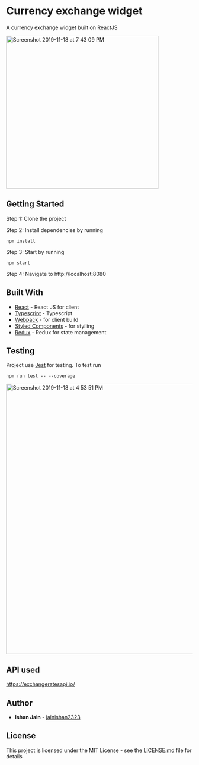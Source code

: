 # Currency exchange widget

A currency exchange widget built on ReactJS

<img width="411" alt="Screenshot 2019-11-18 at 7 43 09 PM" src="https://user-images.githubusercontent.com/19609136/69059505-ad982900-0a3b-11ea-8635-f3e5eac972c1.png">


## Getting Started
Step 1: Clone the project

Step 2: Install dependencies by running

```
npm install

```

Step 3: Start by running

```
npm start

```

Step 4: Navigate to http://localhost:8080

## Built With

* [React](https://reactjs.org/) - React JS for client
* [Typescript](https://www.typescriptlang.org/) - Typescript
* [Webpack](https://webpack.js.org/) - for client build
* [Styled Components](https://www.styled-components.com/) - for styiling
* [Redux](https://redux.js.org/) - Redux for state management

## Testing

Project use [Jest](https://jestjs.io/) for testing. To test run

```
npm run test -- --coverage

```
<img width="727" alt="Screenshot 2019-11-18 at 4 53 51 PM" src="https://user-images.githubusercontent.com/19609136/69059403-788bd680-0a3b-11ea-8485-7bf48e97d827.png">


## API used
https://exchangeratesapi.io/

## Author
* **Ishan Jain**  - [jainishan2323](https://github.com/jainishan2323)

## License

This project is licensed under the MIT License - see the [LICENSE.md](LICENSE.md) file for details
